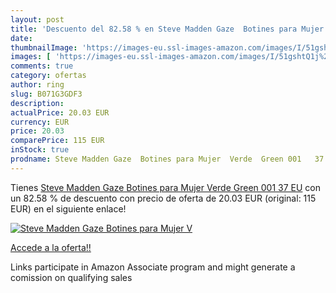 ```yaml
---
layout: post
title: 'Descuento del 82.58 % en Steve Madden Gaze  Botines para Mujer  V'
date: 
thumbnailImage: 'https://images-eu.ssl-images-amazon.com/images/I/51gshtQ1j%2BL._SL200_.jpg'
images: [ 'https://images-eu.ssl-images-amazon.com/images/I/51gshtQ1j%2BL._SL200_.jpg' ]
comments: true
category: ofertas
author: ring
slug: B071G3GDF3
description:
actualPrice: 20.03 EUR
currency: EUR
price: 20.03
comparePrice: 115 EUR
inStock: true
prodname: Steve Madden Gaze  Botines para Mujer  Verde  Green 001   37 EU
---
```


Tienes [Steve Madden Gaze  Botines para Mujer  Verde  Green 001   37 EU](https://www.amazon.es/dp/B071G3GDF3/?tag=tolees-21) con un 82.58 % de descuento con precio de oferta de 20.03 EUR (original: 115 EUR) en el siguiente enlace!

[![Steve Madden Gaze  Botines para Mujer  V](https://images-eu.ssl-images-amazon.com/images/I/51gshtQ1j%2BL._SL200_.jpg)](https://www.amazon.es/dp/B071G3GDF3/?tag=tolees-21)

[Accede a la oferta!!](https://www.amazon.es/dp/B071G3GDF3/?tag=tolees-21)

Links participate in Amazon Associate program and might generate a comission on qualifying sales


